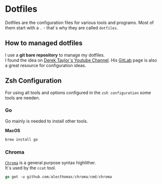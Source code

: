 # Dotfiles

Dotfiles are the configuration files for various tools and programs.
Most of them start with a `.` - that´s why they are called `dotfiles`.

## How to managed dotfiles

I use a **git bare repository** to manage my dotfiles.  
I found the idea on [Derek Taylor´s Youtube Channel](https://www.youtube.com/watch?v=tBoLDpTWVOM&t=905s). His [GitLab](https://gitlab.com/dwt1/dotfiles) page is also a great resource for configuration ideas.

## Zsh Configuration

For using all tools and options configured in the `zsh configuration` some tools are needen.

### Go
Go mainly is needed to install other tools.

**MacOS**
```bash
brew install go
```

### Chroma
[`Chroma`](https://github.com/alecthomas/chroma) is a general purpose syntax highlither.  
It´s used by the `ccat` tool.
```go
go get -u github.com/alecthomas/chroma/cmd/chroma
```
